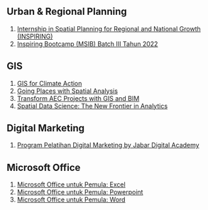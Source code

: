 ## Urban & Regional Planning  
1. [Internship in Spatial Planning for Regional and National Growth (INSPIRING)](https://skkft.unisba.ac.id/data_sertifikat/10070320117_Magang%20Bersertifikat%20Angkatan%20ke-3%20dalam%20Program%20Internship%20in%20Spatial%20Planning%20for%20Regional%20and%20National%20Growth%20(INSPIRING)_2023-01-11%2001:31:23.pdf)
2. [Inspiring Bootcamp (MSIB) Batch III Tahun 2022](https://skkft.unisba.ac.id/data_sertifikat/10070320117_Inspiring%20Bootcamp%20Pelatihan%20Pembekalan%20Rencana%20Detail%20Tata%20Ruang%20(RDTR)%20Tingkat%20Dasar.pdf)
## GIS
1. [GIS for Climate Action](https://www.esri.com/training/TrainingRecord/Certificate/rahadian_ms/65a9e3a6205bd152756c6aed/-420)
2. [Going Places with Spatial Analysis](https://www.esri.com/training/TrainingRecord/Certificate/rahadian_ms/65a9e2f9205bd152756c4de9/-420)
3. [Transform AEC Projects with GIS and BIM](https://www.esri.com/training/TrainingRecord/Certificate/rahadian_ms/65a9e3bc205bd152756c6db8/-420)
4. [Spatial Data Science: The New Frontier in Analytics](https://www.esri.com/training/TrainingRecord/Certificate/RahadianMs/64e6e9a961188358f8582af3/-420)
## Digital Marketing
1. [Program Pelatihan Digital Marketing by Jabar Digital Academy](https://sidebar.jabarprov.go.id/v/BDA2774D07)
## Microsoft Office
1. [Microsoft Office untuk Pemula: Excel](https://pijarmahir.id/sertifikat/hZvKAIlgbU)
2. [Microsoft Office untuk Pemula: Powerpoint](https://pijarmahir.id/sertifikat/mgHpoWqFDS)
3. [Microsoft Office untuk Pemula: Word](https://pijarmahir.id/sertifikat/JL4YM9IFye)
